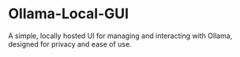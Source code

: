 # Ollama-Local-GUI
A simple, locally hosted UI for managing and interacting with Ollama, designed for privacy and ease of use.
